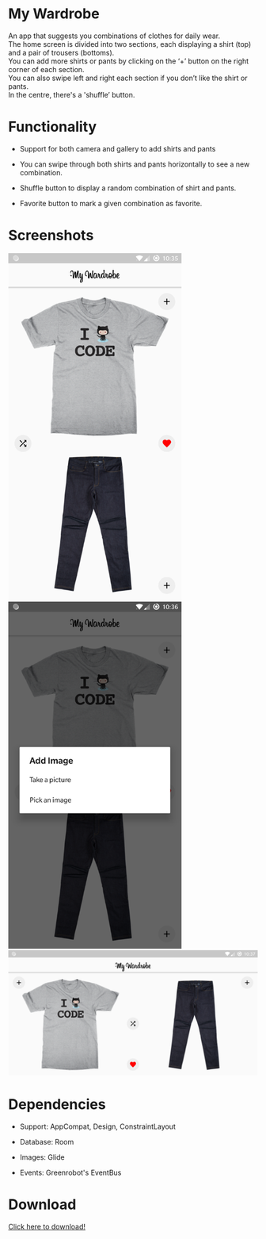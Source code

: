 # My Wardrobe

An app that suggests you combinations of clothes for daily wear.<br>
The home screen is divided into two sections, each displaying a shirt (top) and a pair of trousers (bottoms).<br>
You can add more shirts or pants by clicking on the ‘+’ button on the right corner of each section.<br>
You can also swipe left and right each section if you don’t like the shirt or pants.<br>
In the centre, there's a 'shuffle’ button.

# Functionality

* Support for both camera and gallery to add shirts and pants

* You can swipe through both shirts and pants horizontally to see a new combination.

* Shuffle button to display a random combination of shirt and pants.

* Favorite button to mark a given combination as favorite.

# Screenshots
<p>
  <img src="screenshots/home-screen.png" width="350"/>
  <img src="screenshots/add-dialog.png" width="350"/>
  <img src="screenshots/home-screen-land.png" width="705"/>
</p>

# Dependencies

* Support: AppCompat, Design, ConstraintLayout

* Database: Room

* Images: Glide

* Events: Greenrobot's EventBus

# Download

<a href="https://github.com/CalvinNor/MyWardrobe/raw/master/apk/app-release.apk">Click here to download!</a>
